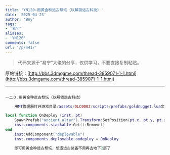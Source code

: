 ```yaml
---
title: 'YN120-用黄金种远古祭坛（以解锁远古科技）'
date: '2025-04-23'
author: 'Bny'
tags:
- '易宁'
aliases:
- 'YN120'
comments: false
url: '/p/441/'
---
```


> 代码来源于“易宁”大佬的分享，仅供学习，不要直接复制粘贴。

原帖链接：[http://bbs.3dmgame.com/thread-3859071-1-1.html](http://bbs.3dmgame.com/thread-3859071-1-1.html)

---

```lua  

一二０.用黄金种远古祭坛（以解锁远古科技）

	用MT管理器打开游戏目录/assets/DLC0002/scripts/prefabs/goldnugget.lua文件，在inst:AddComponent("inspectable")的下一行插入以下内容：

local function OnDeploy (inst, pt)
	SpawnPrefab("ancient_altar").Transform:SetPosition(pt.x, pt.y, pt.z)
	inst.components.stackable:Get():Remove()
end
	inst:AddComponent("deployable")
	inst.components.deployable.ondeploy = OnDeploy

	即可用黄金种远古祭坛，想造远古装备不用再去地下2层了

```  


